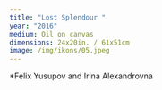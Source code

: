 ```yaml
---
title: "Lost Splendour "
year: "2016"
medium: Oil on canvas
dimensions: 24x20in. / 61x51cm
image: /img/ikons/05.jpeg
---
```

*Felix Yusupov and Irina Alexandrovna
